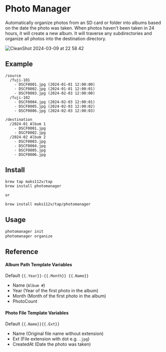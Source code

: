# Photo Manager

Automatically organize photos from an SD card or folder into albums based on the date the photo was taken. When photos haven't been taken in 24 hours, it will create a new album. It will traverse any subdirectories and organize all photos into the destination directory.

![CleanShot 2024-03-09 at 22 58 42](https://github.com/maks112v/PhotoManager/assets/11082252/1620407a-85cc-43f1-9c18-b703d64d9f25)


## Example

```
/source
  /fuji-101
    - DSCF0001.jpg (2024-01-01 12:00:00)
    - DSCF0002.jpg (2024-01-01 12:00:01)
    - DSCF0003.jpg (2024-02-03 12:00:00)
  /fuji-102
    - DSCF0004.jpg (2024-02-03 12:00:01)
    - DSCF0005.jpg (2024-02-03 12:00:02)
    - DSCF0006.jpg (2024-02-03 12:00:03)
```

```
/destination
  /2024-01 Album 1
    - DSCF0001.jpg
    - DSCF0002.jpg
  /2024-02 Album 2
    - DSCF0003.jpg
    - DSCF0004.jpg
    - DSCF0005.jpg
    - DSCF0006.jpg
```

## Install

```bash
brew tap maks112v/tap
brew install photomanager

or 

brew install maks112v/tap/photomanager
```

## Usage

```bash
photomanager init
photomanager organize
```

## Reference

#### Album Path Template Variables

Default `{{.Year}}-{{.Month}} {{.Name}}`

- Name (`Album #`)
- Year (Year of the first photo in the album)
- Month (Month of the first photo in the album)
- PhotoCount

#### Photo File Template Variables

Default `{{.Name}}{{.Ext}}`

- Name (Original file name without extension)
- Ext (File extension with dot e.g. `.jpg`)
- CreatedAt (Date the photo was taken)
